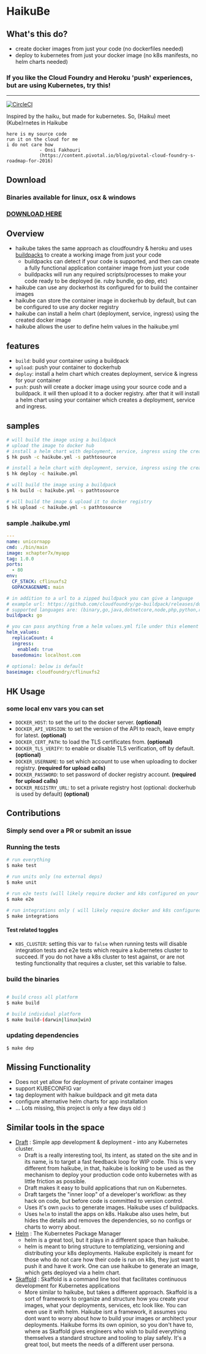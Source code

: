 # HaikuBe
## What's this do?
- create docker images from just your code (no dockerfiles needed)
- deploy to kubernetes from just your docker image (no k8s manifests, no helm charts needed)

### If you like the Cloud Foundry and Heroku 'push' experiences, but are using Kubernetes, try this!

---

[![CircleCI](https://circleci.com/gh/xchapter7x/haikube/tree/master.svg?style=svg)](https://circleci.com/gh/xchapter7x/haikube/tree/master)

Inspired by the haiku, but made for kubernetes.
So, (Haiku) meet (Kube)rnetes in Haikube

```
here is my source code
run it on the cloud for me
i do not care how
            - Onsi Fakhouri
            (https://content.pivotal.io/blog/pivotal-cloud-foundry-s-roadmap-for-2016)
```

## Download

### Binaries available for linux, osx & windows
### [DOWNLOAD HERE](https://github.com/xchapter7x/haikube/releases/latest)

## Overview

- haikube takes the same approach as cloudfoundry & heroku and uses [buildpacks](https://docs.cloudfoundry.org/buildpacks/) to create a working image from just your code
  - buildpacks can detect if your code is supported, and then can create a fully functional application container image from just your code
  - buildpacks will run any required scripts/processes to make your code ready to be deployed (ie. ruby bundle, go dep, etc)
- haikube can use any dockerhost its configured for to build the container images
- haikube can store the container image in dockerhub by default, but can be configured to use any docker registry
- haikube can install a helm chart (deployment, service, ingress) using the created docker image
- haikube allows the user to define helm values in the haikube.yml

## features
- `build`: build your container using a buildpack
- `upload`: push your container to dockerhub
- `deploy`: install a helm chart which creates deployment, service & ingress for your container
- `push`: push will create a docker image using your source code and 
        a buildpack. it will then upload it to a docker registry.
        after that it will install a helm chart using your container
        which creates a deployment, service and ingress.

## samples

```bash
# will build the image using a buildpack
# upload the image to docker hub
# install a helm chart with deployment, service, ingress using the created image
$ hk push -c haikube.yml -s pathtosource

# install a helm chart with deployment, service, ingress using the created image
$ hk deploy -c haikube.yml

# will build the image using a buildpack
$ hk build -c haikube.yml -s pathtosource

# will build the image & upload it to docker registry
$ hk upload -c haikube.yml -s pathtosource
```

### sample .haikube.yml

```yaml
---
name: unicornapp
cmd: ./bin/main
image: xchapter7x/myapp
tag: 1.0.0
ports:
  - 80
env:
  CF_STACK: cflinuxfs2
  GOPACKAGENAME: main

# in addition to a url to a zipped buildpack you can give a language
# example url: https://github.com/cloudfoundry/go-buildpack/releases/download/v1.8.22/go-buildpack-v1.8.22.zip
# supported languages are: (binary,go,java,dotnetcore,node,php,python,ruby,staticfile,nginx)
buildpack: go 

# you can pass anything from a helm values.yml file under this element
helm_values:
  replicaCount: 4
  ingress:
    enabled: true
  basedomain: localhost.com
  
# optional: below is default
baseimage: cloudfoundry/cflinuxfs2
```

## HK Usage

### some local env vars you can set 

- `DOCKER_HOST`: to set the url to the docker server. **(optional)**
- `DOCKER_API_VERSION`: to set the version of the API to reach, leave empty for latest. **(optional)**
- `DOCKER_CERT_PATH`: to load the TLS certificates from. **(optional)**
- `DOCKER_TLS_VERIFY`: to enable or disable TLS verification, off by default. **(optional)**
- `DOCKER_USERNAME`: to set which account to use when uploading to docker registry. **(required for upload calls)**
- `DOCKER_PASSWORD`: to set password of docker registry account. **(required for upload calls)**
- `DOCKER_REGISTRY_URL`: to set a private registry host (optional: dockerhub is used by default) **(optional)**


## Contributions

### Simply send over a PR or submit an issue

### Running the tests
```bash
# run everything
$ make test

# run units only (no external deps)
$ make unit

# run e2e tests (will likely require docker and k8s configured on your machine)
$ make e2e

# run integrations only ( will likely require docker and k8s configured on your machine)
$ make integrations
```

#### Test related toggles
- `K8S_CLUSTER`: setting this var to `false` when running tests will disable integration tests and e2e tests which require a kubernetes cluster to succeed. If you do not have a k8s cluster to test against, or are not testing functionality that requires a cluster, set this variable to false.



### build the binaries
```bash

# build cross all platform
$ make build

# build individual platform
$ make build-(darwin|linux|win)
```

### updating dependencies
```bash
$ make dep
```

## Missing Functionality
- Does not yet allow for deployment of private container images
- support KUBECONFIG var
- tag deployment with haikue buildpack and git meta data
- configure alternative helm charts for app installation
- ... Lots missing, this project is only a few days old :)

## Similar tools in the space
- [Draft](https://draft.sh) : Simple app development & deployment - into any Kubernetes cluster.
  - Draft is a really interesting tool, Its intent, as stated on the site and in its name, is to target a fast feedback loop for WIP code. This is very different
    from haikube, in that, haikube is looking to be used as the mechanism to deploy your production code onto kubernetes with as little friction as possible.
  - Draft makes it easy to build applications that run on Kubernetes. 
  - Draft targets the "inner loop" of a developer's workflow: as they hack on code, but before code is committed to version control.
  - Uses it's own `packs` to generate images. Haikube uses cf buildpacks.
  - Uses `helm` to install the apps on k8s. Haikube also uses helm, but hides the details and removes the dependencies, so no configs or charts to worry about.
- [Helm](https://helm.sh) : The Kubernetes Package Manager
  - helm is a great tool, but it plays in a different space than haikube.
  - helm is meant to bring structure to templatizing, versioning and distributing your k8s deployments. Haikube explicitely is meant for those
  who do not care how their code is run on k8s, they just want to push it and have it work. One can use haikube to generate an image, which gets
  deployed via a helm chart.
- [Skaffold](https://github.com/GoogleContainerTools/skaffold) : Skaffold is a command line tool that facilitates continuous development for Kubernetes applications
  - More similar to haikube, but takes a different approach. Skaffold is a sort of framework to organize and structure how you create your images, 
  what your deployments, services, etc look like. You can even use it with helm. Haikube isnt a framework, it assumes you dont want to worry about
  how to build your images or architect your deployments. Haikube forms its own opinion, so you don't have to, where as Skaffold gives engineers
  who wish to build everything themselves a standard structure and tooling to play safely. It's a great tool, but meets the needs of a different 
  user persona.
